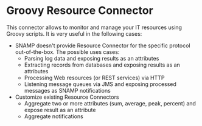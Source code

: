 Groovy Resource Connector
====

This connector allows to monitor and manage your IT resources using Groovy scripts. It is very useful in the following cases:
* SNAMP doesn't provide Resource Connector for the specific protocol out-of-the-box. The possible uses cases:
    * Parsing log data and exposing results as an attributes
    * Extracting records from databases and exposing results as an attributes
    * Processing Web resources (or REST services) via HTTP
    * Listening message queues via JMS and exposing processed messages as SNAMP notifications
* Customize existing Resource Connectors
    * Aggregate two or more attributes (sum, average, peak, percent) and expose result as an attribute
    * Aggregate notifications